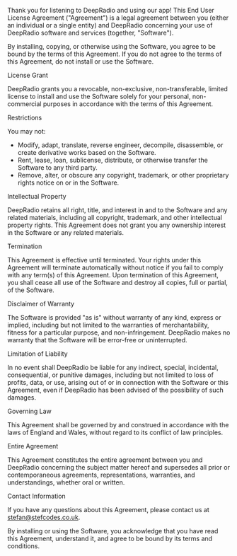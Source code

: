 Thank you for listening to DeepRadio and using our app! This End User License Agreement ("Agreement") is a legal agreement between you (either an individual or a single entity) and DeepRadio concerning your use of DeepRadio software and services (together, "Software").

By installing, copying, or otherwise using the Software, you agree to be bound by the terms of this Agreement. If you do not agree to the terms of this Agreement, do not install or use the Software.

License Grant

DeepRadio grants you a revocable, non-exclusive, non-transferable, limited license to install and use the Software solely for your personal, non-commercial purposes in accordance with the terms of this Agreement.

Restrictions

You may not:

- Modify, adapt, translate, reverse engineer, decompile, disassemble, or create derivative works based on the Software.
- Rent, lease, loan, sublicense, distribute, or otherwise transfer the Software to any third party.
- Remove, alter, or obscure any copyright, trademark, or other proprietary rights notice on or in the Software.

Intellectual Property

DeepRadio retains all right, title, and interest in and to the Software and any related materials, including all copyright, trademark, and other intellectual property rights. This Agreement does not grant you any ownership interest in the Software or any related materials.

Termination

This Agreement is effective until terminated. Your rights under this Agreement will terminate automatically without notice if you fail to comply with any term(s) of this Agreement. Upon termination of this Agreement, you shall cease all use of the Software and destroy all copies, full or partial, of the Software.

Disclaimer of Warranty

The Software is provided "as is" without warranty of any kind, express or implied, including but not limited to the warranties of merchantability, fitness for a particular purpose, and non-infringement. DeepRadio makes no warranty that the Software will be error-free or uninterrupted.

Limitation of Liability

In no event shall DeepRadio be liable for any indirect, special, incidental, consequential, or punitive damages, including but not limited to loss of profits, data, or use, arising out of or in connection with the Software or this Agreement, even if DeepRadio has been advised of the possibility of such damages.

Governing Law

This Agreement shall be governed by and construed in accordance with the laws of England and Wales, without regard to its conflict of law principles.

Entire Agreement

This Agreement constitutes the entire agreement between you and DeepRadio concerning the subject matter hereof and supersedes all prior or contemporaneous agreements, representations, warranties, and understandings, whether oral or written.

Contact Information

If you have any questions about this Agreement, please contact us at stefan@stefcodes.co.uk.

By installing or using the Software, you acknowledge that you have read this Agreement, understand it, and agree to be bound by its terms and conditions.